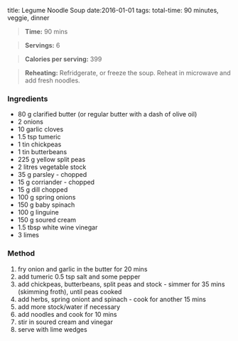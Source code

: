 title: Legume Noodle Soup
date:2016-01-01
tags: total-time: 90 minutes, veggie, dinner

> **Time:** 90 mins

> **Servings:** 6

> **Calories per serving:** 399

> **Reheating:** Refridgerate, or freeze the soup. Reheat in microwave and add fresh noodles.

### Ingredients

* 80 g clarified butter (or regular butter with a dash of olive oil)
* 2 onions
* 10 garlic cloves
* 1.5 tsp tumeric
* 1 tin chickpeas
* 1 tin butterbeans
* 225 g yellow split peas
* 2 litres vegetable stock
* 35 g parsley - chopped
* 15 g corriander - chopped
* 15 g dill chopped
* 100 g spring onions
* 150 g baby spinach
* 100 g linguine
* 150 g soured cream
* 1.5 tbsp white wine vinegar
* 3 limes


### Method

1. fry onion and garlic in the butter for 20 mins
2. add tumeric 0.5 tsp salt and some pepper
3. add chickpeas, butterbeans, split peas and stock - simmer for 35 mins (skimming froth), until peas cooked
4. add herbs, spring oniont and spinach - cook for another 15 mins
5. add more stock/water if necessary
6. add noodles and cook for 10 mins 
7. stir in soured cream and vinegar
8. serve with lime wedges
